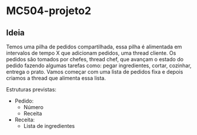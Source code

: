 # MC504-projeto2

## Ideia

Temos uma pilha de pedidos compartilhada, essa pilha é alimentada em intervalos de tempo X que adicionam pedidos, uma thread cliente.
Os pedidos são tomados por chefes, thread chef, que avançam o estado do pedido fazendo algumas tarefas como: pegar ingredientes, cortar, cozinhar, entrega o prato.
Vamos começar com uma lista de pedidos fixa e depois criamos a thread que alimenta essa lista.

Estruturas previstas:
- Pedido:
  - Número
  - Receita
- Receita:
  - Lista de ingredientes


